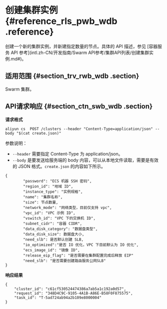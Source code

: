 # 创建集群实例 {#reference_rls_pwb_wdb .reference}

创建一个新的集群实例，并新建指定数量的节点。具体的 API 描述，参见 [容器服务 API 参考](intl.zh-CN/开发指南/Swarm API参考/集群API列表/创建集群实例.md#)。

## 适用范围 {#section_trv_rwb_wdb .section}

Swarm 集群。

## API请求响应 {#section_ctn_swb_wdb .section}

**请求格式**

```
aliyun cs  POST /clusters --header "Content-Type=application/json" --body "$(cat create.json)"
```

参数说明：

-   `--header` 需要指定 Content-Type 为 application/json。
-   `--body` 是要发送给服务端的 body 内容，可以从本地文件读取，需要是有效的 JSON 格式。`create.json` 的内容如下所示。

```
{
        "password": "ECS 机器 SSH 密码",
        "region_id": "地域 ID",
        "instance_type": "实例规格",
        "name": "集群名称",
        "size": 节点数量,
        "network_mode": "网络类型，目前仅支持 vpc",
        "vpc_id": "VPC 示例 ID",
        "vswitch_id": "VPC 下的交换机 ID",
        "subnet_cidr": "容器 CIDR",
        "data_disk_category": "数据盘类型",
        "data_disk_size": 数据盘大小,
        "need_slb": 是否默认创建 SLB,
        "io_optimized":"是否 IO 优化，VPC 下目前默认为 IO 优化",
        "ecs_image_id": "镜像 ID",
        "release_eip_flag": "是否需要在集群配置完成后释放 EIP"
        "need_slb": "是否需要创建路由服务公网SLB"
}
```

**响应结果**

```
{
    "cluster_id": "c61cf530524474386a7ab5a1c192a0d57",
    "request_id": "348D4C9C-9105-4A1B-A86E-B58F0F875575",
    "task_id": "T-5ad724ab94a2b109e8000004"
}
```

